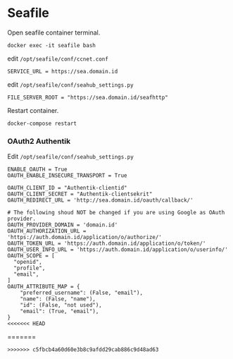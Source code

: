 # Seafile

Open seafile container terminal.

```
docker exec -it seafile bash
```

edit ```/opt/seafile/conf/ccnet.conf```

```[General]
SERVICE_URL = https://sea.domain.id
```

edit ```/opt/seafile/conf/seahub_settings.py```

```
FILE_SERVER_ROOT = "https://sea.domain.id/seafhttp"
```


Restart container.

```
docker-compose restart
```

### OAuth2 Authentik

Edit ```/opt/seafile/conf/seahub_settings.py```


```
ENABLE_OAUTH = True
OAUTH_ENABLE_INSECURE_TRANSPORT = True

OAUTH_CLIENT_ID = "Authentik-clientid"
OAUTH_CLIENT_SECRET = "Authentik-clientsekrit"
OAUTH_REDIRECT_URL = 'http://sea.domain.id/oauth/callback/'

# The following shoud NOT be changed if you are using Google as OAuth provider.
OAUTH_PROVIDER_DOMAIN = 'domain.id'
OAUTH_AUTHORIZATION_URL = 'https://auth.domain.id/application/o/authorize/'
OAUTH_TOKEN_URL = 'https://auth.domain.id/application/o/token/'
OAUTH_USER_INFO_URL = 'https://auth.domain.id/application/o/userinfo/'
OAUTH_SCOPE = [
  "openid",
  "profile",
  "email",
]
OAUTH_ATTRIBUTE_MAP = {
    "preferred_username": (False, "email"), 
    "name": (False, "name"),
    "id": (False, "not used"),
    "email": (True, "email"),
}
<<<<<<< HEAD
```
=======
```
>>>>>>> c5fbcb4a60d60e3b8c9afdd29cab886c9d48ad63
